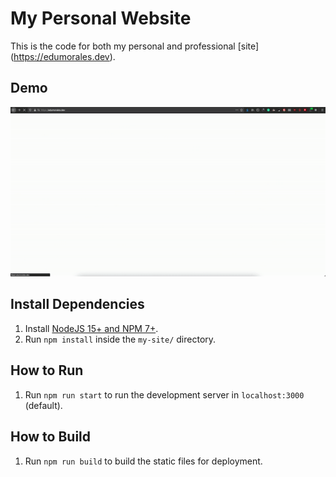 # My Personal Website

This is the code for both my personal and professional [site] (https://edumorales.dev).

## Demo

![Demo](https://raw.githubusercontent.com/edumorlom/my-site/master/demo.gif)

## Install Dependencies

1. Install [NodeJS 15+ and NPM 7+](https://nodejs.org/).
2. Run `npm install` inside the `my-site/` directory.

## How to Run

1. Run `npm run start` to run the development server in `localhost:3000` (default).

## How to Build

1. Run `npm run build` to build the static files for deployment.
